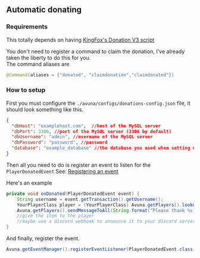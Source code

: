 
## Automatic donating
  
### Requirements  
This totally depends on having [KingFox's Donation V3 script](https://foxtrot-studios.co/view/16-store-v3-final)  

You don't need to register a command to claim the donation, I've already taken the liberty to do this for you.  
The command aliases are  
```java  
@Command(aliases = {"donated", "claimdonation","claimdonated"})
```    

### How to setup  
First you must configure the `./avuna/configs/donations-config.json` file, it should look something like this.

```json
{  
  "dbHost": "examplehost.com",  //host of the MySQL server
  "dbPort": 3306, //port of the MySQL server (3306 by default)
  "dbUsername": "admin", //username of the MySQL server
  "dbPassword": "password", //password
  "database": "example_database" //the database you used when setting up KingFox's store
}
```

Then all you need to do is register an event to listen for the `PlayerDonatedEvent` See: [Registering an event](https://github.com/LovinLifee/Avuna/blob/master/wiki/registering_an_event.md)    
    
Here's an example    
```java
private void onDonated(PlayerDonatedEvent event) {  
	String username = event.getTransaction().getUsername();  
	YourPlayerClass player = (YourPlayerClass) Avuna.getPlayers().lookup(username).get();  
	Avuna.getPlayers().sendMessageToAll(String.format("Please thank %s for making a generous donation of $%f :)", username, event.getTransaction().getPrice()));  
    //give the item to the player  
    //maybe use a discord webhook to announce it to your discord server as well!
}
```  
  
And finally, register the event.  
```java  
Avuna.getEventManager().registerEventListener(PlayerDonatedEvent.class, this::onDonated); 
```